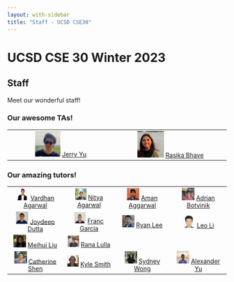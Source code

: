```yaml
---
layout: with-sidebar
title: "Staff - UCSD CSE30"
---
```


# UCSD CSE 30 Winter 2023

## Staff

Meet our wonderful staff!

### Our awesome TAs!

| | |
|:-------------------------:|:-------------------------:|
|<img width="25%" alt="jerry_yu" src="images/jerry_yu.jpg">  <a href="mailto:jiy066@ucsd.edu">Jerry Yu</a> |  <img width="25%" alt="rasika_bhave" src="images/rasika_bhave.png"> <a href="mailto:rbhave@ucsd.edu">Rasika Bhave</a>|

### Our amazing tutors!

| | | | |
|:-------------------------:|:-------------------------:|:-------------------------:|:-------------------------:|
| <img width="25%" alt="vardhan_agarwal" src="images/vardhan_agarwal.jpg">  <a href="mailto:v7agarwa@ucsd.edu">Vardhan Agarwal</a> | <img width="25%" alt="nitya_agarwal" src="images/nitya_agarwal.jpg">  <a href="mailto:n3agarwa@ucsd.edu">Nitya Agarwal</a> | <img width="25%" alt="aman_aggarwal" src="images/aman_aggarwal.JPG">  <a href="mailto:akaggarw@ucsd.edu">Aman Aggarwal</a> | <img width="25%" alt="vardhan_agarwal" src="images/adrian_botvinik.jpg">  <a href="mailto:abotvini@ucsd.edu">Adrian Botvinik</a> | 
| <img width="25%" alt="joydeep_dutta" src="images/joydeep_dutta.jpg">  <a href="mailto:jdutta@ucsd.edu">Joydeep Dutta</a> | <img width="25%" alt="franc_garcia" src="images/franc_garcia.jpg">  <a href="mailto:frgarcia@ucsd.edu">Franc Garcia</a> | <img width="25%" alt="ryan_lee" src="images/ryan_lee.JPG">  <a href="mailto:rsl001@ucsd.edu">Ryan Lee</a> | <img width="25%" alt="leo_li" src="images/leo_li.jpeg">  <a href="mailto:bil004@ucsd.edu">Leo Li</a> |
| <img width="25%" alt="meihui_liu" src="images/meihui_liu.jpg">  <a href="mailto:mel013@ucsd.edu">Meihui Liu</a> | <img width="25%" alt="rana_lulla" src="images/rana_lulla.jpg">  <a href="mailto:rlulla@ucsd.edu">Rana Lulla</a> |
| <img width="25%" alt="catherine_shen" src="images/catherine_shen.png">  <a href="mailto:c7shen@ucsd.edu">Catherine Shen</a> | <img width="25%" alt="kyle_smith" src="images/kyle_smith.jpeg"> <a href="mailto:kws001@ucsd.edu">Kyle Smith</a> | <img width="25%" alt="sydney_wong" src="images/sydney_wong.JPG">  <a href="mailto:sywong@ucsd.edu">Sydney Wong</a> |<img width="25%" alt="alexander_yu" src="images/alexander_yu.jpg">  <a href="mailto:awy001@ucsd.edu">Alexander Yu</a> |
